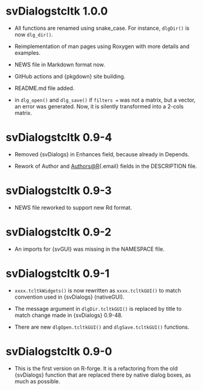 # svDialogstcltk 1.0.0

-   All functions are renamed using snake_case. For instance, `dlgDir()` is now `dlg_dir()`.

-   Reimplementation of man pages using Roxygen with more details and examples.

-   NEWS file in Markdown format now.

-   GitHub actions and {pkgdown} site building.

-   README.md file added.

-   in `dlg_open()` and `dlg_save()` if `filters =` was not a matrix, but a vector, an error was generated. Now, it is silently transformed into a 2-cols matrix.

# svDialogstcltk 0.9-4

-   Removed {svDialogs} in Enhances field, because already in Depends.

-   Rework of Author and [Authors\@R](mailto:Authors@R){.email} fields in the DESCRIPTION file.

# svDialogstcltk 0.9-3

-   NEWS file reworked to support new Rd format.

# svDialogstcltk 0.9-2

-   An imports for {svGUI} was missing in the NAMESPACE file.

# svDialogstcltk 0.9-1

-   `xxxx.tcltkWidgets()` is now rewritten as `xxxx.tcltkGUI()` to match convention used in {svDialogs} (nativeGUI).

-   The message argument in `dlgDir.tcltkGUI()` is replaced by title to match change made in {svDialogs} 0.9-48.

-   There are new `dlgOpen.tcltkGUI()` and `dlgSave.tcltkGUI()` functions.

# svDialogstcltk 0.9-0

-   This is the first version on R-forge. It is a refactoring from the old {svDialogs} function that are replaced there by native dialog boxes, as much as possible.
